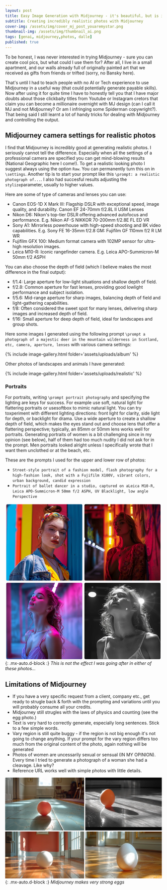 ```yaml
---
layout: post
title: Easy Image Generation with Midjourney - it's beautiful, but is it useful?
subtitle: Creating incredibly realistic photos with Midjourney
cover-img: /assets/img/cover_mj_post_youaremystar.png
thumbnail-img: /assets/img/thumbnail_ai.png
tags: [genai, midjourney,photos, dalle]
published: true
---
```


To be honest, I was never interested in trying Midjourney - sure you can create cool pics, but what could I use them for? After all, I live in a small apartment, and our walls already full of originally painted art that we received as gifts from friends or trifted (sorry, no Bansky here).

That's until I had to teach people with no AI or Tech experience to use Midjourney in a useful way (that could potentially generate payable skills). Now after using it for quite time I have to honestly tell you that I have major doubts about those clickbaity titles from Youtube or Instagram cretors that claim you can become a millionaire overnight with MJ design (can I call it MJ and not Midjourney? Or am I infringing some Spiderman copywright?). That being said I still learnt a lot of handy tricks for dealing with Midjourney and controlling the output.

## Midjourney camera settings for realistic photos

I find that Midjourney is incredibly good at generating realistic photos. I seriously cannot tell the difference. Especially when all the settings of a professional camera are specified you can get mind-blowing results (National Geographic here I come!). To get a realistic looking photo I suggest always using the option `Raw`. You can permanently turn this on in `\settings`. Another tip is to start your prompt like this `\prompt: a realistic photograph of...`. I also had succesful results adjusting the `stylize`parameter, usually to higher values.

Here are some of type of cameras and lenses you can use:
- Canon EOS-1D X Mark III: Flagship DSLR with exceptional speed, image quality, and durability. Canon EF 24-70mm f/2.8L II USM Lenses
- Nikon D6: Nikon's top-tier DSLR offering advanced autofocus and performance. E.g. Nikon AF-S NIKKOR 70-200mm f/2.8E FL ED VR
- Sony A1: Mirrorless powerhouse with high-speed shooting and 8K video capabilities. E.g. Sony FE 16-35mm f/2.8 GM: Fujifilm GF 110mm f/2 R LM WR
- Fujifilm GFX 100: Medium format camera with 102MP sensor for ultra-high resolution images.
- Leica M10-R: Iconic rangefinder camera. E.g. Leica APO-Summicron-M 50mm f/2 ASPH

You can also choose the depth of field (which I believe makes the most difference in the final output):
- f/1.4: Large aperture for low-light situations and shallow depth of field.
- f/2.8: Common aperture for fast lenses, providing good lowlight performance and subject isolation.
- f/5.6: Mid-range aperture for sharp images, balancing depth of field and light-gathering capabilities.
- f/8: Often considered the sweet spot for many lenses, delivering sharp images and increased depth of field.
- f/16: Small aperture for deep depth of field, ideal for landscapes and group shots.

Here some images I generated using the following prompt `\prompt a photograph of a majestic deer in the mountain wilderness in Scotland, etc, camera, aperture, lenses` with various camera settings:

{% include image-gallery.html folder='assets/uploads/album' %}

Other photos of landscapes and animals I have generated:

{% include image-gallery.html folder='assets/uploads/realistic' %}

### Portraits
For portraits, writing `\prompt portrait photography` and specifying the lighting are keys for success. For example use soft, natural light for flattering portraits or usesoftbox to mimic natural light. You can try toxperiment with different lighting directions: front light for clarity, side light for depth, or backlight for drama. Use a wide aperture to create a shallow depth of field, which makes the eyes stand out and choose lens that offer a flattering perspective; typically, an 85mm or 50mm lens works well for portraits. Generating portraits of women is a bit challenging since in my opinion (see below), half of them had too much nudity I did not ask for in the prompt. Men portraits looked alright unless I specifically wrote that I want them unclothed or at the beach, etc.

These are the prompts I used for the upper and lower row of photos:
- `Street-style portrait of a fashion model, flash photography for a high-fashion look, shot with a Fujifilm X100V, vibrant colors, urban background, candid expression`
- `Portrait of ballet dancer in a studio, captured on aLeica M10-R, Leica APO-Summicron-M 50mm f/2 ASPH, UV Blacklight, low angle Perspective`

![Portraits of Women Generated with Midjourney](/assets/img/portrait_women.png){: .mx-auto.d-block :}
*This is not the effect I was going after in either of these photos...*


## Limitations of Midjourney

- If you have a very specific request from a client, company etc., get ready to strugle back & forth with the prompting and variations until you will probably consume all your credits.
- Midjourney still strugles with the laws of physics and counting (see the egg photo.)
- Text is very hard to correctly generate, especially long sentences. Stick to a few simple words.
- Vary region is still quite buggy - if the region is not big enough it's not going to change anything. If your prompt for the vary region differs too much from the original content of the photo, again nothing will be generated
- Photos of women are uncessarily sexual or sensual (IN MY OPINION). Every time I tried to generate a photograph of a woman she had a cleavage. Like why?
- Reference URL works well with simple photos with little details.

![Midjourney makes very strong eggs](/assets/img/eggs.png){: .mx-auto.d-block :}
*Midjourney makes very strong eggs*